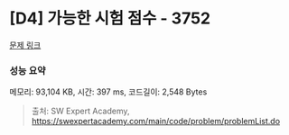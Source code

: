 # [D4] 가능한 시험 점수 - 3752 

[문제 링크](https://swexpertacademy.com/main/code/problem/problemDetail.do?contestProbId=AWHPkqBqAEsDFAUn) 

### 성능 요약

메모리: 93,104 KB, 시간: 397 ms, 코드길이: 2,548 Bytes



> 출처: SW Expert Academy, https://swexpertacademy.com/main/code/problem/problemList.do